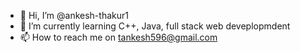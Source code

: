 - 👋 Hi, I’m @ankesh-thakur1
- 🌱 I’m currently learning C++, Java, full stack web deveplopmdent
- 📫 How to reach me on tankesh596@gmail.com

<!---
ankesh-thakur1/ankesh-thakur1 is a ✨ special ✨ repository because its `README.md` (this file) appears on your GitHub profile.
You can click the Preview link to take a look at your changes.
--->
